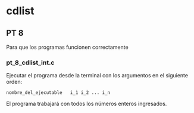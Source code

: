 
# cdlist

## PT 8
Para que los programas funcionen correctamente

### pt_8_cdlist_int.c
Ejecutar el programa desde la terminal con los argumentos en el siguiente orden:

`nombre_del_ejecutable   i_1 i_2 ... i_n`

El programa trabajará con todos los números enteros ingresados.